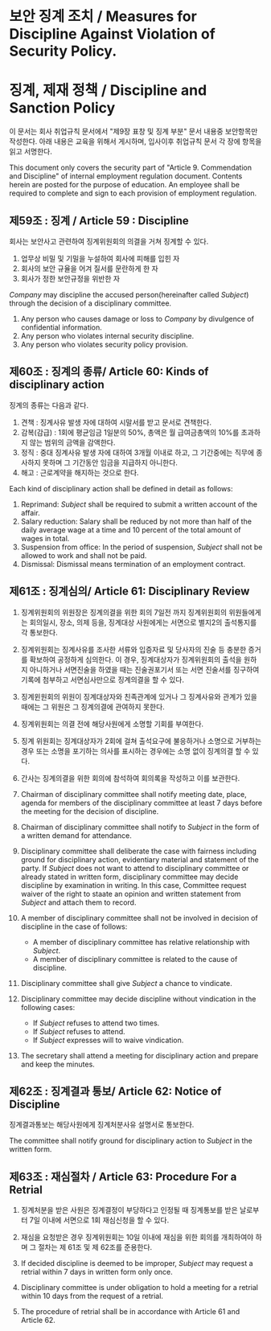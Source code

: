 # 보안 징계 조치 / Measures for Discipline Against Violation of Security Policy.

# 징계, 제재 정책 / Discipline and Sanction Policy
이 문서는 회사 취업규칙 문서에서 "제9장 표창 및 징계 부분" 문서 내용중 보안항목만 작성한다.
아래 내용은 교육을 위해서 게시하며, 입사이후 취업규칙 문서 각 장에 항목을 읽고 서명한다.

This document only covers the security part of "Article 9. Commendation and Discipline" of internal employment regulation document. Contents herein are posted for the purpose of education. An employee shall be required to complete and sign to each provision of employment regulation.

## 제59조 : 징계 / Article 59 : Discipline
회사는 보안사고 관련하여 징계위원회의 의결을 거쳐 징계할 수 있다.

1. 업무상 비밀 및 기밀을 누설하여 회사에 피해를 입힌 자
1. 회사의 보안 규율을 어겨 질서를 문란하게 한 자
1. 회사가 정한 보안규정을 위반한 자

*Company* may discipline the accused person(hereinafter called *Subject*) through the decision of a disciplinary committee.

1. Any person who causes damage or loss to *Company* by divulgence of confidential information.
1. Any person who violates internal security discipline.
1. Any person who violates security policy provision.

## 제60조 : 징계의 종류/ Article 60: Kinds of disciplinary action
징계의 종류는 다음과 같다.

1. 견책 : 징계사유 발생 자에 대하여 시말서를 받고 문서로 견책한다.
1. 감복(감급) : 1회에 평균임금 1일분의 50%, 총액은 월 급여금총액의 10%를 초과하지 않는 범위의 금액을 감액한다.
1. 정직 : 중대 징계사유 발생 자에 대하여 3개월 이내로 하고, 그 기간중에는 직무에 종사하지 못하며 그 기간동안 임금을 지급하지 아니한다.
1. 해고 : 근로계약을 해지하는 것으로 한다.

Each kind of disciplinary action shall be defined in detail as follows:
1. Reprimand: *Subject* shall be required to submit a written account of the affair.
1. Salary reduction: Salary shall be reduced by not more than half of the daily average wage at a time and 10 percent of the total amount of wages in total. 
1. Suspension from office: In the period of suspension, *Subject* shall not be allowed to work and shall not be paid.
1. Dismissal: Dismissal means termination of an employment contract.

## 제61조 : 징계심의/ Article 61: Disciplinary Review
1. 징계위원회의 위원장은 징계의결을 위한 회의 7일전 까지 징계위원회의 위원들에게는 회의일시, 장소, 의제 등을, 징계대상 사원에게는 서면으로 별지2의 출석통지를 각 통보한다.
1. 징계위원회는 징계사유를 조사한 서류와 입증자료 및 당사자의 진술 등 충분한 증거를 확보하여 공정하게 심의한다. 이 경우, 징계대상자가 징계위원회의 출석을 원하지 아니하거나 서면진술을 하였을 때는 진술권포기서 또는 서면 진술서를 징구하여 기록에 첨부하고 서면심사만으로 징계의결을 할 수 있다.
1. 징계윈원회의 위원이 징계대상자와 친족관계에 있거나 그 징계사유와 관계가 있을 때에는 그 위원은 그 징계의결에 관여하지 못한다.
1. 징계위원회는 의결 전에 해당사원에게 소명할 기회를 부여한다.
1. 징계 위원회는 징계대상자가 2회에 걸쳐 출석요구에 불응하거나 소명으로 거부하는 경우 또는 소명을 포기하는 의사를 표시하는 경우에는 소명 없이 징계의결 할 수 있다.
1. 간사는 징계의결을 위한 회의에 참석하여 회의록을 작성하고 이를 보관한다.

1. Chairman of disciplinary committee shall notify meeting date, place, agenda for members of the disciplinary committee at least 7 days before the meeting for the decision of discipline. 
1. Chairman of disciplinary committee shall notify to *Subject* in the form of a written demand for attendance.
1. Disciplinary committee shall deliberate the case with fairness including ground for disciplinary action, evidentiary material and statement of the party. If *Subject* does not want to attend to disciplinary committee or already stated in written form, disciplinary committee may decide discipline by examination in writing. In this case, Committee request waiver of the right to staate an opinion and written statement from *Subject* and attach them to record.
1. A member of disciplinary committee shall not be involved in decision of discipline in the case of follows:
   - A member of disciplinary committee has relative relationship with *Subject*.
   - A member of disciplinary committee is related to the cause of discipline.
1. Disciplinary committee shall give *Subject* a chance to vindicate.
1. Disciplinary committee may decide discipline without vindication in the following cases:
    - If *Subject* refuses to attend two times.
    - If *Subject* refuses to attend.
    - If *Subject* expresses will to waive vindication.
1. The secretary shall attend a meeting for disciplinary action and prepare and keep the minutes.

## 제62조 : 징계결과 통보/ Article 62: Notice of Discipline
징계결과통보는 해당사원에게 징계처분사유 설명서로 통보한다.

The committee shall notify ground for disciplinary action to *Subject* in the written form.

## 제63조 : 재심절차 / Article 63: Procedure For a Retrial
1. 징계처분을 받은 사원은 징계결정이 부당하다고 인정될 때 징계통보를 받은 날로부터 7일 이내에 서면으로 1회 재심신청을 할 수 있다.
1. 재심을 요청받은 경우 징계위원회는 10일 이내에 재심을 위한 회의를 개최하여야 하며 그 절차는 제 61조 및 제 62조를 준용한다.

1. If decided discipline is deemed to be improper, *Subject* may request a retrial within 7 days in written form only once.
1. Disciplinary committee is under obligation to hold a meeting for a retrial within 10 days from the request of a retrial.
1. The procedure of retrial shall be in accordance with Article 61 and Article 62.
